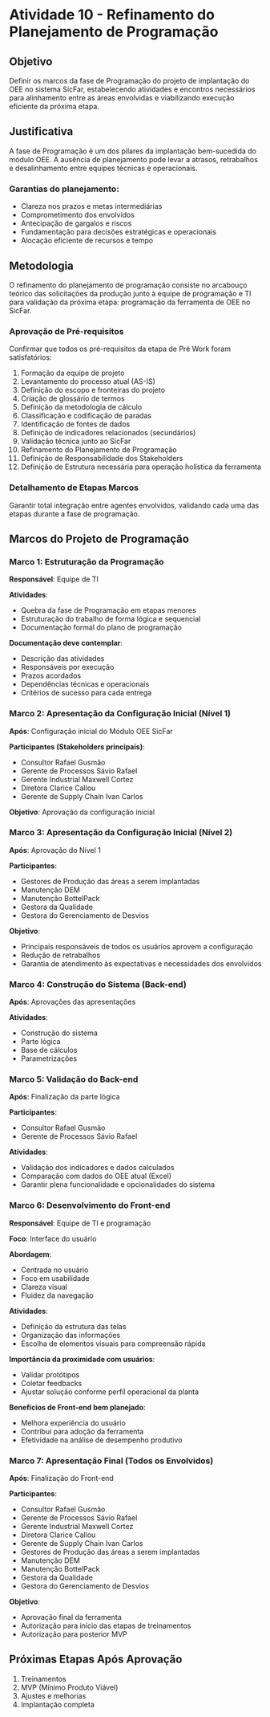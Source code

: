 # Atividade 10 - Refinamento do Planejamento de Programação

## Objetivo
Definir os marcos da fase de Programação do projeto de implantação do OEE no sistema SicFar, estabelecendo atividades e encontros necessários para alinhamento entre as áreas envolvidas e viabilizando execução eficiente da próxima etapa.

## Justificativa
A fase de Programação é um dos pilares da implantação bem-sucedida do módulo OEE. A ausência de planejamento pode levar a atrasos, retrabalhos e desalinhamento entre equipes técnicas e operacionais.

### Garantias do planejamento:
- Clareza nos prazos e metas intermediárias
- Comprometimento dos envolvidos
- Antecipação de gargalos e riscos
- Fundamentação para decisões estratégicas e operacionais
- Alocação eficiente de recursos e tempo

## Metodologia
O refinamento do planejamento de programação consiste no arcabouço teórico das solicitações da produção junto à equipe de programação e TI para validação da próxima etapa: programação da ferramenta de OEE no SicFar.

### Aprovação de Pré-requisitos
Confirmar que todos os pré-requisitos da etapa de Pré Work foram satisfatórios:

1. Formação da equipe de projeto
2. Levantamento do processo atual (AS-IS)
3. Definição do escopo e fronteiras do projeto
4. Criação de glossário de termos
5. Definição da metodologia de cálculo
6. Classificação e codificação de paradas
7. Identificação de fontes de dados
8. Definição de indicadores relacionados (secundários)
9. Validação técnica junto ao SicFar
10. Refinamento do Planejamento de Programação
11. Definição de Responsabilidade dos Stakeholders
12. Definição de Estrutura necessária para operação holística da ferramenta

### Detalhamento de Etapas Marcos
Garantir total integração entre agentes envolvidos, validando cada uma das etapas durante a fase de programação.

## Marcos do Projeto de Programação

### Marco 1: Estruturação da Programação
**Responsável**: Equipe de TI

**Atividades**:
- Quebra da fase de Programação em etapas menores
- Estruturação do trabalho de forma lógica e sequencial
- Documentação formal do plano de programação

**Documentação deve contemplar**:
- Descrição das atividades
- Responsáveis por execução
- Prazos acordados
- Dependências técnicas e operacionais
- Critérios de sucesso para cada entrega

### Marco 2: Apresentação da Configuração Inicial (Nível 1)
**Após**: Configuração inicial do Módulo OEE SicFar

**Participantes (Stakeholders principais)**:
- Consultor Rafael Gusmão
- Gerente de Processos Sávio Rafael
- Gerente Industrial Maxwell Cortez
- Diretora Clarice Callou
- Gerente de Supply Chain Ivan Carlos

**Objetivo**: Aprovação da configuração inicial

### Marco 3: Apresentação da Configuração Inicial (Nível 2)
**Após**: Aprovação do Nível 1

**Participantes**:
- Gestores de Produção das áreas a serem implantadas
- Manutenção DEM
- Manutenção BottelPack
- Gestora da Qualidade
- Gestora do Gerenciamento de Desvios

**Objetivo**:
- Principais responsáveis de todos os usuários aprovem a configuração
- Redução de retrabalhos
- Garantia de atendimento às expectativas e necessidades dos envolvidos

### Marco 4: Construção do Sistema (Back-end)
**Após**: Aprovações das apresentações

**Atividades**:
- Construção do sistema
- Parte lógica
- Base de cálculos
- Parametrizações

### Marco 5: Validação do Back-end
**Após**: Finalização da parte lógica

**Participantes**:
- Consultor Rafael Gusmão
- Gerente de Processos Sávio Rafael

**Atividades**:
- Validação dos indicadores e dados calculados
- Comparação com dados do OEE atual (Excel)
- Garantir plena funcionalidade e opcionalidades do sistema

### Marco 6: Desenvolvimento do Front-end
**Responsável**: Equipe de TI e programação

**Foco**: Interface do usuário

**Abordagem**:
- Centrada no usuário
- Foco em usabilidade
- Clareza visual
- Fluidez da navegação

**Atividades**:
- Definição da estrutura das telas
- Organização das informações
- Escolha de elementos visuais para compreensão rápida

**Importância da proximidade com usuários**:
- Validar protótipos
- Coletar feedbacks
- Ajustar solução conforme perfil operacional da planta

**Benefícios de Front-end bem planejado**:
- Melhora experiência do usuário
- Contribui para adoção da ferramenta
- Efetividade na análise de desempenho produtivo

### Marco 7: Apresentação Final (Todos os Envolvidos)
**Após**: Finalização do Front-end

**Participantes**:
- Consultor Rafael Gusmão
- Gerente de Processos Sávio Rafael
- Gerente Industrial Maxwell Cortez
- Diretora Clarice Callou
- Gerente de Supply Chain Ivan Carlos
- Gestores de Produção das áreas a serem implantadas
- Manutenção DEM
- Manutenção BottelPack
- Gestora da Qualidade
- Gestora do Gerenciamento de Desvios

**Objetivo**:
- Aprovação final da ferramenta
- Autorização para início das etapas de treinamentos
- Autorização para posterior MVP

## Próximas Etapas Após Aprovação
1. Treinamentos
2. MVP (Mínimo Produto Viável)
3. Ajustes e melhorias
4. Implantação completa
